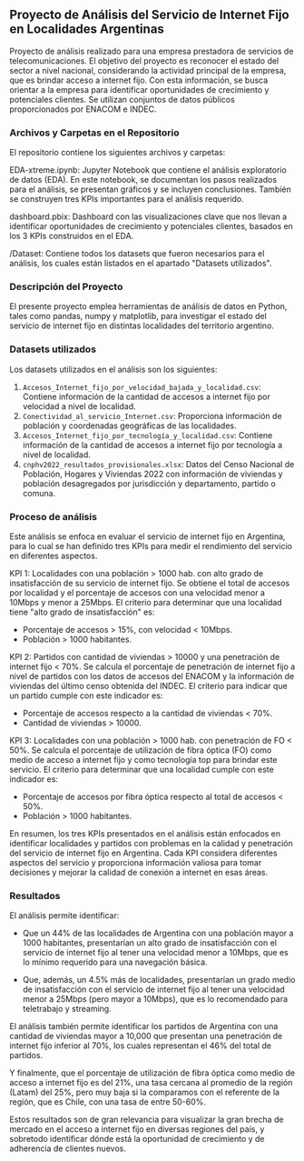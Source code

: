 ## Proyecto de Análisis del Servicio de Internet Fijo en Localidades Argentinas

Proyecto de análisis realizado para una empresa prestadora de servicios de telecomunicaciones. El objetivo del proyecto es reconocer el estado del sector a nivel nacional, considerando la actividad principal de la empresa, que es brindar acceso a internet fijo. Con esta información, se busca orientar a la empresa para identificar oportunidades de crecimiento y potenciales clientes. Se utilizan conjuntos de datos públicos proporcionados por ENACOM e INDEC.

### Archivos y Carpetas en el Repositorio
El repositorio contiene los siguientes archivos y carpetas:

EDA-xtreme.ipynb: Jupyter Notebook que contiene el análisis exploratorio de datos (EDA). En este notebook, se documentan los pasos realizados para el análisis, se presentan gráficos y se incluyen conclusiones. También se construyen tres KPIs importantes para el análisis requerido.

dashboard.pbix: Dashboard con las visualizaciones clave que nos llevan a identificar oportunidades de crecimiento y potenciales clientes, basados en los 3 KPIs construidos en el EDA.

/Dataset: Contiene todos los datasets que fueron necesarios para el análisis, los cuales están listados en el apartado "Datasets utilizados".

### Descripción del Proyecto

El presente proyecto emplea herramientas de análisis de datos en Python, tales como pandas, numpy y matplotlib, para investigar el estado del servicio de internet fijo en distintas localidades del territorio argentino.

### Datasets utilizados

Los datasets utilizados en el análisis son los siguientes:
1. `Accesos_Internet_fijo_por_velocidad_bajada_y_localidad.csv`: Contiene información de la cantidad de accesos a internet fijo por velocidad a nivel de localidad.
2. `Conectividad_al_servicio_Internet.csv`: Proporciona información de población y coordenadas geográficas de las localidades.
3. `Accesos_Internet_fijo_por_tecnología_y_localidad.csv`: Contiene información de la cantidad de accesos a internet fijo por tecnología a nivel de localidad.
4. `cnphv2022_resultados_provisionales.xlsx`: Datos del Censo Nacional de Población, Hogares y Viviendas 2022 con información de viviendas y población desagregados por jurisdicción y departamento, partido o comuna.


### Proceso de análisis

Este análisis se enfoca en evaluar el servicio de internet fijo en Argentina, para lo cual se han definido tres KPIs para medir el rendimiento del servicio en diferentes aspectos.

KPI 1: Localidades con una población > 1000 hab. con alto grado de insatisfacción de su servicio de internet fijo.
Se obtiene el total de accesos por localidad y el porcentaje de accesos con una velocidad menor a 10Mbps y menor a 25Mbps. El criterio para determinar que una localidad tiene "alto grado de insatisfacción" es:
- Porcentaje de accesos > 15%, con velocidad < 10Mbps.
- Población > 1000 habitantes.

KPI 2: Partidos con cantidad de viviendas > 10000 y una penetración de internet fijo < 70%.
Se calcula el porcentaje de penetración de internet fijo a nivel de partidos con los datos de accesos del ENACOM y la información de viviendas del último censo obtenida del INDEC. 
El criterio para indicar que un partido cumple con este indicador es:
- Porcentaje de accesos respecto a la cantidad de viviendas < 70%.
- Cantidad de viviendas > 10000. 

KPI 3: Localidades con una población > 1000 hab. con penetración de FO < 50%.
Se calcula el porcentaje de utilización de fibra óptica (FO) como medio de acceso a internet fijo y como tecnología top para brindar este servicio.
El criterio para determinar que una localidad cumple con este indicador es:
- Porcentaje de accesos por fibra óptica respecto al total de accesos < 50%.
- Población > 1000 habitantes.

En resumen, los tres KPIs presentados en el análisis están enfocados en identificar localidades y partidos con problemas en la calidad y penetración del servicio de internet fijo en Argentina. Cada KPI considera diferentes aspectos del servicio y proporciona información valiosa para tomar decisiones y mejorar la calidad de conexión a internet en esas áreas.

### Resultados

El análisis permite identificar:

- Que un 44% de las localidades de Argentina con una población mayor a 1000 habitantes, presentarían un alto grado de insatisfacción con el servicio de internet fijo al tener una velocidad menor a 10Mbps, que es lo mínimo requerido para una navegación básica.

- Que, además, un 4.5% más de localidades, presentarían un grado medio de insatisfacción con el servicio de internet fijo al tener una velocidad menor a 25Mbps (pero mayor a 10Mbps), que es lo recomendado para teletrabajo y streaming.

El análisis también permite identificar los partidos de Argentina con una cantidad de viviendas mayor a 10,000 que presentan una penetración de internet fijo inferior al 70%, los cuales representan el 46% del total de partidos.

Y finalmente, que el porcentaje de utilización de fibra óptica como medio de acceso a internet fijo es del 21%, una tasa cercana al promedio de la región (Latam) del 25%, pero muy baja si la comparamos con el referente de la región, que es Chile, con una tasa de entre 50-60%.

Estos resultados son de gran relevancia para visualizar la gran brecha de mercado en el acceso a internet fijo en diversas regiones del país, y sobretodo identificar dónde está la oportunidad de crecimiento y de adherencia de clientes nuevos.

